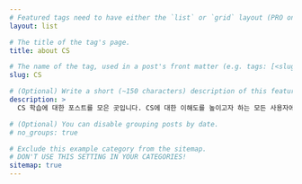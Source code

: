 ```yaml
---
# Featured tags need to have either the `list` or `grid` layout (PRO only).
layout: list

# The title of the tag's page.
title: about CS

# The name of the tag, used in a post's front matter (e.g. tags: [<slug>]).
slug: CS

# (Optional) Write a short (~150 characters) description of this featured tag.
description: >
  CS 학습에 대한 포스트를 모은 곳입니다. CS에 대한 이해도를 높이고자 하는 모든 사용자에게 유용한 자료가 포함되어 있습니다.

# (Optional) You can disable grouping posts by date.
# no_groups: true

# Exclude this example category from the sitemap.
# DON'T USE THIS SETTING IN YOUR CATEGORIES!
sitemap: true
---
```

